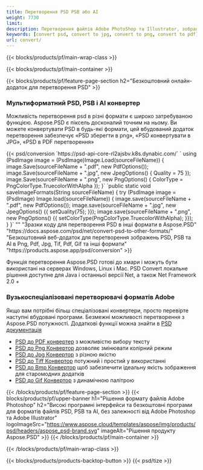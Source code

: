 ```yaml
---
title: Перетворення PSD PSB або AI
weight: 7730
limit: 
description: Перетворення файлів Adobe PhotoShop та Illustrator, зображення та інші формати
keywords: [convert psd, convert to jpg, convert to png, convert to pdf]
url: convert/
---
```


{{< blocks/products/pf/main-wrap-class >}}

{{< blocks/products/pf/main-container >}}

{{< blocks/products/pf/feature-page-section h2="Безкоштовний онлайн-додаток для перетворення PSD" >}}
<h3 class="headingpdleft">Мультиформатний PSD, PSB і AI конвертер</h3>
<p>Можливість перетворення psd в різні формати є широко затребуваною функцією. Aspose.PSD є піксель досконалий точним на ньому. Ви можете конвертувати PSD в будь-які формати, цей вбудований додаток перетворення забезпечує «PSD зберегти в png», «PSD конвертувати в JPG», «PSD в PDF перетворення»</p>
{{< psd/conversion `https://psd-api-core-rl2ajsbv.k8s.dynabic.com/` 
`    using (PsdImage image = (PsdImage)Image.Load(sourceFileName))
    {
        image.Save(sourceFileName + ".pdf", new PdfOptions());
        image.Save(sourceFileName + ".jpg",  new JpegOptions() { Quality = 75 });
        image.Save(sourceFileName + ".png",  new PngOptions() {  ColorType = PngColorType.TruecolorWithAlpha });
    }` 
	`public static void saveImageFormats(String sourceFileName) {
        try (PsdImage image = (PsdImage) Image.load(sourceFileName)) {
            image.save(sourceFileName + ".pdf", new PdfOptions());
            image.save(sourceFileName + ".jpg", new JpegOptions() {{
                setQuality(75);
            }});
            image.save(sourceFileName + ".png", new PngOptions() {{
                setColorType(PngColorType.TruecolorWithAlpha);
            }});
        }
    }` 
"" 
"Зразки коду для перетворення PSD в інші формати в Aspose.PSD"  "https://docs.aspose.com/psd/net/convert-psd-to-other-formats/" 
"Безкоштовний веб-додаток для перетворення зображень PSD, PSB та AI в Png, Pdf, Jpg, Tif, Pdf, Gif та інші формати" "https://products.aspose.app/psd/conversion" >}}
<br />
<p>Функція перетворення Aspose.PSD готові до хмари і можуть бути використані на серверах Windows, Linux і Mac. PSD Convert локальне рішення доступне для Java і останньої версії Net, а також Net Framework 2.0 +</p>

<h3 class="headingpdleft">Вузькоспеціалізовані перетворювачі форматів Adobe</h3>
<p>Якщо вам потрібні більш спеціалізовані конвертери, просто перевірте наступні вбудовані програми. Безмежні можливості перетворення з Aspose.PSD потужності. Додаткові функції можна знайти в <a href="https://docs.aspose.com/psd/">PSD документація</a></p>
<ul>
<li><a href="to-pdf">PSD до PDF конвертер</a> з можливістю вибору тексту</li>
<li><a href="to-png">PSD до Png Конвертор</a> дозволяє змінювати колірний режим</li>
<li><a href="to-jpg">PSD до Jpg Конвертор</a> з різною якістю</li>
<li><a href="to-tiff">PSD до Tiff Конвертор</a> потужний і простий у використанні</li>
<li><a href="to-bmp">PSD до Bmp Конвертор</a> щоб забезпечити ідеальну якість зображення для старомодних додатків</li>
<li><a href="to-gif">PSD до Gif Конвертор</a> з динамічною палітрою</li>
</ul>

{{< /blocks/products/pf/feature-page-section >}}
{{< blocks/products/pf/upper-banner h1="Рішення формату файлів Adobe Photoshop" h2="Високі програмні інтерфейси та безкоштовні програми для форматів файлів PSD, PSB та AI, без залежності від Adobe Photoshop та Adobe Illustrator" logoImageSrc="https://www.aspose.cloud/templates/aspose/img/products/psd/headers/aspose_psd-brand.svg" imageAlt="Рішення продукту Aspose.PSD" >}}
{{< /blocks/products/pf/main-container >}}


{{< /blocks/products/pf/main-wrap-class >}}

{{< blocks/products/products-backtop-button >}}
{{< psd/tize >}}
